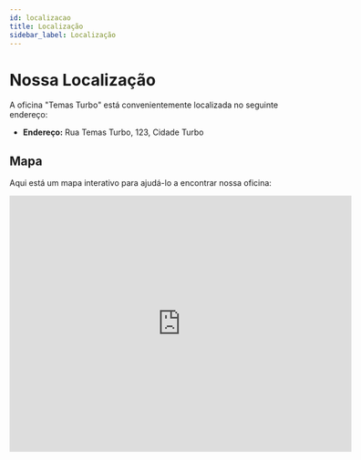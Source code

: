 ```yaml
---
id: localizacao
title: Localização
sidebar_label: Localização
---
```


# Nossa Localização

A oficina "Temas Turbo" está convenientemente localizada no seguinte endereço:

- **Endereço:** Rua Temas Turbo, 123, Cidade Turbo

## Mapa

Aqui está um mapa interativo para ajudá-lo a encontrar nossa oficina:


<iframe src="https://www.google.com/maps/embed?pb=!1m14!1m12!1m3!1d1339.2945252343495!2d-7.92368255509658!3d37.024175733514085!2m3!1f0!2f0!3f0!3m2!1i1024!2i768!4f13.1!5e0!3m2!1spt-PT!2spt!4v1701774009859!5m2!1spt-PT!2spt" width="600" height="450" style="border:0;" allowfullscreen="" loading="lazy" referrerpolicy="no-referrer-when-downgrade"></iframe>
